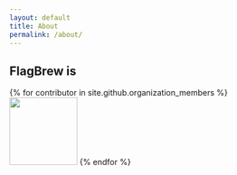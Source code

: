 ```yaml
---
layout: default
title: About
permalink: /about/
---
```


<h2>FlagBrew is</h2>

{% for contributor in site.github.organization_members %}
  <img id="{{contributor.login}}" src = "{{contributor.avatar_url}}" width="120" height="120">
{% endfor %}